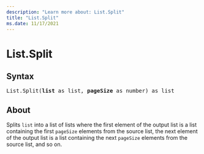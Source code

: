 ```yaml
---
description: "Learn more about: List.Split"
title: "List.Split"
ms.date: 11/17/2021
---
```

# List.Split

## Syntax

<pre>
List.Split(<b>list</b> as list, <b>pageSize</b> as number) as list
</pre>

## About

Splits `list` into a list of lists where the first element of the output list is a list containing the first `pageSize` elements from the source list, the next element of the output list is a list containing the next `pageSize` elements from the source list, and so on.
